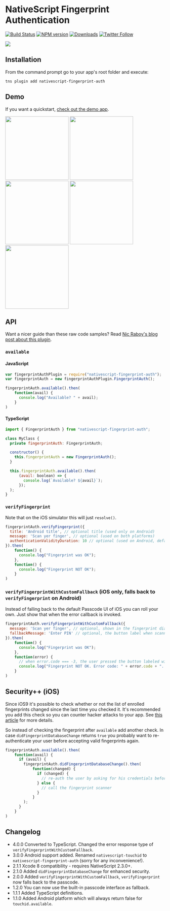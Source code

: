 # NativeScript Fingerprint Authentication

[![Build Status][build-status]][build-url]
[![NPM version][npm-image]][npm-url]
[![Downloads][downloads-image]][npm-url]
[![Twitter Follow][twitter-image]][twitter-url]

[build-status]:https://travis-ci.org/EddyVerbruggen/nativescript-fingerprint-auth.svg?branch=master
[build-url]:https://travis-ci.org/EddyVerbruggen/nativescript-fingerprint-auth
[npm-image]:http://img.shields.io/npm/v/nativescript-fingerprint-auth.svg
[npm-url]:https://npmjs.org/package/nativescript-fingerprint-auth
[downloads-image]:http://img.shields.io/npm/dm/nativescript-fingerprint-auth.svg
[twitter-image]:https://img.shields.io/twitter/follow/eddyverbruggen.svg?style=social&label=Follow%20me
[twitter-url]:https://twitter.com/eddyverbruggen

<img src="https://github.com/EddyVerbruggen/nativescript-fingerprint-auth/raw/master/media/fingerprint.png" />

## Installation
From the command prompt go to your app's root folder and execute:
```
tns plugin add nativescript-fingerprint-auth
```

## Demo
If you want a quickstart, [check out the demo app](https://github.com/EddyVerbruggen/nativescript-fingerprint-auth/tree/master/demo).

<img src="https://raw.githubusercontent.com/EddyVerbruggen/nativescript-fingerprint-auth/master/media/ios-demo-01.png" width="200px" />
<img src="https://raw.githubusercontent.com/EddyVerbruggen/nativescript-fingerprint-auth/master/media/ios-demo-02.png" width="200px" />
<img src="https://raw.githubusercontent.com/EddyVerbruggen/nativescript-fingerprint-auth/master/media/ios-demo-03.png" width="200px" />
<img src="https://raw.githubusercontent.com/EddyVerbruggen/nativescript-fingerprint-auth/master/media/ios-demo-04.png" width="200px" />
<img src="https://raw.githubusercontent.com/EddyVerbruggen/nativescript-fingerprint-auth/master/media/ios-demo-05.png" width="200px" />

## API
Want a nicer guide than these raw code samples? Read [Nic Raboy's blog post about this plugin](https://www.thepolyglotdeveloper.com/2016/03/add-touch-id-authentication-support-to-your-nativescript-app/).

### `available`

#### JavaScript
```js
var fingerprintAuthPlugin = require("nativescript-fingerprint-auth");
var fingerprintAuth = new fingerprintAuthPlugin.FingerprintAuth();

fingerprintAuth.available().then(
    function(avail) {
      console.log("Available? " + avail);
    }
)
```

#### TypeScript
```js
import { FingerprintAuth } from "nativescript-fingerprint-auth";

class MyClass {
  private fingerprintAuth: FingerprintAuth;

  constructor() {
    this.fingerprintAuth = new FingerprintAuth();
  }

  this.fingerprintAuth.available().then(
      (avail: boolean) => {
        console.log(`Available? ${avail}`);
      });
  );
}
```

### `verifyFingerprint`
Note that on the iOS simulator this will just `resolve()`.

```js
fingerprintAuth.verifyFingerprint({
  title: 'Android title', // optional title (used only on Android)
  message: 'Scan yer finger', // optional (used on both platforms)
  authenticationValidityDuration: 10 // optional (used on Android, default 0)
}).then(
    function() {
      console.log("Fingerprint was OK");
    },
    function() {
      console.log("Fingerprint NOT OK");
    }
)
```

### `verifyFingerprintWithCustomFallback` (iOS only, falls back to `verifyFingerprint` on Android)
Instead of falling back to the default Passcode UI of iOS you can roll your own.
Just show that when the error callback is invoked.

```js
fingerprintAuth.verifyFingerprintWithCustomFallback({
  message: 'Scan yer finger', // optional, shown in the fingerprint dialog (default: 'Scan your finger').
  fallbackMessage: 'Enter PIN' // optional, the button label when scanning fails (default: 'Enter password').
}).then(
    function() {
      console.log("Fingerprint was OK");
    },
    function(error) {
      // when error.code === -3, the user pressed the button labeled with your fallbackMessage
      console.log("Fingerprint NOT OK. Error code: " + error.code + ". Error message: " + error.message);
    }
)
```

## Security++ (iOS)
Since iOS9 it's possible to check whether or not the list of enrolled fingerprints changed since
the last time you checked it. It's recommended you add this check so you can counter hacker attacks
to your app. See [this article](https://godpraksis.no/2016/03/fingerprint-trojan/) for more details.

So instead of checking the fingerprint after `available` add another check.
In case `didFingerprintDatabaseChange` returns `true` you probably want to re-authenticate your user
before accepting valid fingerprints again.

```js
fingerprintAuth.available().then(
    function(avail) {
      if (avail) {
        fingerprintAuth.didFingerprintDatabaseChange().then(
            function(changed) {
              if (changed) {
                // re-auth the user by asking for his credentials before allowing a fingerprint scan again
              } else {
                // call the fingerprint scanner
              }
            }
        );
      }
    }
)
```

## Changelog
- 4.0.0  Converted to TypeScript. Changed the error response type of `verifyFingerprintWithCustomFallback`.
- 3.0.0  Android support added. Renamed `nativescript-touchid` to `nativescript-fingerprint-auth` (sorry for any inconvenience!).
- 2.1.1  Xcode 8 compatibility - requires NativeScript 2.3.0+.
- 2.1.0  Added `didFingerprintDatabaseChange` for enhanced security.
- 2.0.0  Added `verifyFingerprintWithCustomFallback`, `verifyFingerprint` now falls back to the passcode.
- 1.2.0  You can now use the built-in passcode interface as fallback.
- 1.1.1  Added TypeScript definitions.
- 1.1.0  Added Android platform which will always return false for `touchid.available`.
